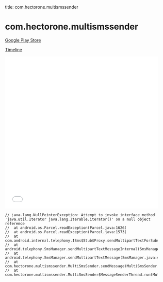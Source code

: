 title: com.hectorone.multismssender

# com.hectorone.multismssender

[Google Play Store](https://play.google.com/store/apps/details?id=com.hectorone.multismssender)

[Timeline](./vis-timeline.html)

<iframe src="./vis-timeline.html" width="100%" height="500px" style="border:none;"></iframe>

```
// java.lang.NullPointerException: Attempt to invoke interface method 'java.util.Iterator java.lang.Iterable.iterator()' on a null object reference
// 	at android.os.Parcel.readException(Parcel.java:1626)
// 	at android.os.Parcel.readException(Parcel.java:1573)
// 	at com.android.internal.telephony.ISms$Stub$Proxy.sendMultipartTextForSubscriber(ISms.java:910)
// 	at android.telephony.SmsManager.sendMultipartTextMessageInternal(SmsManager.java:475)
// 	at android.telephony.SmsManager.sendMultipartTextMessage(SmsManager.java:457)
// 	at com.hectorone.multismssender.MultiSmsSender.sendMessage(MultiSmsSender.java:431)
// 	at com.hectorone.multismssender.MultiSmsSender$MessageSenderThread.run(MultiSmsSender.java:270)

```



